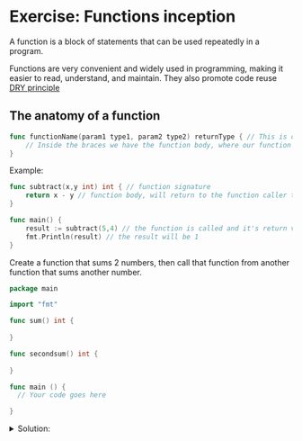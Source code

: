 # Exercise: Functions inception

A function is a block of statements that can be used repeatedly in a program.

Functions are very convenient and widely used in programming, making it easier to read, understand, and maintain. They also promote code reuse [DRY principle](https://en.wikipedia.org/wiki/Don%27t_repeat_yourself)

## The anatomy of a function

```go
func functionName(param1 type1, param2 type2) returnType { // This is called the function signature
    // Inside the braces we have the function body, where our function logic resides.
}
```

Example:

```go
func subtract(x,y int) int { // function signature
    return x - y // function body, will return to the function caller the operation of substracting x - y.
}

func main() {
    result := subtract(5,4) // the function is called and it's return value assigned to the `result` variable
    fmt.Println(result) // the result will be 1
}
```

Create a function that sums 2 numbers, then call that function from another function that sums another number.

```go
package main

import "fmt"

func sum() int {
    
}

func secondsum() int {
    
}

func main () {
  // Your code goes here

}

```

<details>
<summary> Solution: </summary>

```golang
package main

import "fmt"

func sum(x int, y int) int {
    return x + y
}

func secondsum(x, y, z int) int {
    return sum(x,y) + z 
}

func main () {
    // Your code goes here
    var result int
    result = secondsum(2,3,5)

    fmt.Println(result)
}
```

</details>
